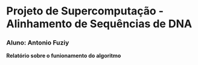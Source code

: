 # Projeto de Supercomputação - Alinhamento de Sequências de DNA

### Aluno: Antonio Fuziy


**Relatório sobre o funionamento do algoritmo**

